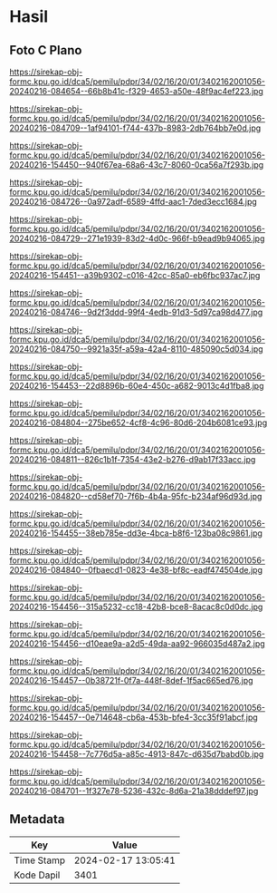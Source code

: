 # Hasil

## Foto C Plano

https://sirekap-obj-formc.kpu.go.id/dca5/pemilu/pdpr/34/02/16/20/01/3402162001056-20240216-084654--66b8b41c-f329-4653-a50e-48f9ac4ef223.jpg

https://sirekap-obj-formc.kpu.go.id/dca5/pemilu/pdpr/34/02/16/20/01/3402162001056-20240216-084709--1af94101-f744-437b-8983-2db764bb7e0d.jpg

https://sirekap-obj-formc.kpu.go.id/dca5/pemilu/pdpr/34/02/16/20/01/3402162001056-20240216-154450--940f67ea-68a6-43c7-8060-0ca56a7f293b.jpg

https://sirekap-obj-formc.kpu.go.id/dca5/pemilu/pdpr/34/02/16/20/01/3402162001056-20240216-084726--0a972adf-6589-4ffd-aac1-7ded3ecc1684.jpg

https://sirekap-obj-formc.kpu.go.id/dca5/pemilu/pdpr/34/02/16/20/01/3402162001056-20240216-084729--271e1939-83d2-4d0c-966f-b9ead9b94065.jpg

https://sirekap-obj-formc.kpu.go.id/dca5/pemilu/pdpr/34/02/16/20/01/3402162001056-20240216-154451--a39b9302-c016-42cc-85a0-eb6fbc937ac7.jpg

https://sirekap-obj-formc.kpu.go.id/dca5/pemilu/pdpr/34/02/16/20/01/3402162001056-20240216-084746--9d2f3ddd-99f4-4edb-91d3-5d97ca98d477.jpg

https://sirekap-obj-formc.kpu.go.id/dca5/pemilu/pdpr/34/02/16/20/01/3402162001056-20240216-084750--9921a35f-a59a-42a4-8110-485090c5d034.jpg

https://sirekap-obj-formc.kpu.go.id/dca5/pemilu/pdpr/34/02/16/20/01/3402162001056-20240216-154453--22d8896b-60e4-450c-a682-9013c4d1fba8.jpg

https://sirekap-obj-formc.kpu.go.id/dca5/pemilu/pdpr/34/02/16/20/01/3402162001056-20240216-084804--275be652-4cf8-4c96-80d6-204b6081ce93.jpg

https://sirekap-obj-formc.kpu.go.id/dca5/pemilu/pdpr/34/02/16/20/01/3402162001056-20240216-084811--826c1b1f-7354-43e2-b276-d9ab17f33acc.jpg

https://sirekap-obj-formc.kpu.go.id/dca5/pemilu/pdpr/34/02/16/20/01/3402162001056-20240216-084820--cd58ef70-7f6b-4b4a-95fc-b234af96d93d.jpg

https://sirekap-obj-formc.kpu.go.id/dca5/pemilu/pdpr/34/02/16/20/01/3402162001056-20240216-154455--38eb785e-dd3e-4bca-b8f6-123ba08c9861.jpg

https://sirekap-obj-formc.kpu.go.id/dca5/pemilu/pdpr/34/02/16/20/01/3402162001056-20240216-084840--0fbaecd1-0823-4e38-bf8c-eadf474504de.jpg

https://sirekap-obj-formc.kpu.go.id/dca5/pemilu/pdpr/34/02/16/20/01/3402162001056-20240216-154456--315a5232-cc18-42b8-bce8-8acac8c0d0dc.jpg

https://sirekap-obj-formc.kpu.go.id/dca5/pemilu/pdpr/34/02/16/20/01/3402162001056-20240216-154456--d10eae9a-a2d5-49da-aa92-966035d487a2.jpg

https://sirekap-obj-formc.kpu.go.id/dca5/pemilu/pdpr/34/02/16/20/01/3402162001056-20240216-154457--0b38721f-0f7a-448f-8def-1f5ac665ed76.jpg

https://sirekap-obj-formc.kpu.go.id/dca5/pemilu/pdpr/34/02/16/20/01/3402162001056-20240216-154457--0e714648-cb6a-453b-bfe4-3cc35f91abcf.jpg

https://sirekap-obj-formc.kpu.go.id/dca5/pemilu/pdpr/34/02/16/20/01/3402162001056-20240216-154458--7c776d5a-a85c-4913-847c-d635d7babd0b.jpg

https://sirekap-obj-formc.kpu.go.id/dca5/pemilu/pdpr/34/02/16/20/01/3402162001056-20240216-084701--1f327e78-5236-432c-8d6a-21a38dddef97.jpg


## Metadata

| Key        | Value               |
| ---------- | ------------------- |
| Time Stamp | 2024-02-17 13:05:41 |
| Kode Dapil | 3401                |



